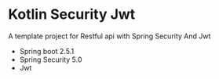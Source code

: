 # Kotlin Security Jwt

A template project for Restful api with Spring Security And Jwt

* Spring boot 2.5.1
* Spring Security 5.0
* Jwt
